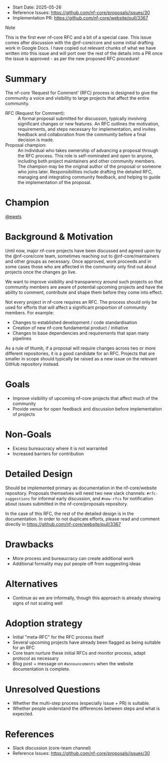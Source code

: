 - Start Date: 2025-05-26
- Reference Issues: https://github.com/nf-core/proposals/issues/30
- Implementation PR: https://github.com/nf-core/website/pull/3367

> [!NOTE]
> This is the first ever nf-core RFC and a bit of a special case. This issue comes after discussion with the @nf-core/core and some initial drafting work in Google Docs. I have copied out relevant chunks of what we have written into this issue and will port over the rest of the details into a PR once the issue is approved - as per the new proposed RFC procedure!

# Summary

The nf-core ‘Request for Comment’ (RFC) process is designed to give the community a voice and visibility to large projects that affect the entire community.

<dl><dt>RFC (Request for Comment):</dt>
<dd>A formal proposal submitted for discussion, typically involving significant changes or new features. An RFC outlines the motivation, requirements, and steps necessary for implementation, and invites feedback and collaboration from the community before a final decision is made.</dd>

<dt>Proposal champion:</dt>
<dd>An individual who takes ownership of advancing a proposal through the RFC process. This role is self-nominated and open to anyone, including both project maintainers and other community members. The champion may be the original author of the proposal or someone who joins later. Responsibilities include drafting the detailed RFC, managing and integrating community feedback, and helping to guide the implementation of the proposal.</dd>
</dl>

# Champion

[@ewels](https://github.com/ewels)

# Background & Motivation

Until now, major nf-core projects have been discussed and agreed upon by the @nf-core/core team, sometimes reaching out to @nf-core/maintainers and other groups as necessary. Once approved, work proceeds and in some cases those who are affected in the community only find out about projects once the changes go live.

We want to improve visibility and transparency around such projects so that community members are aware of potential upcoming projects and have the ability to comment, contribute and shape them before they come into effect.

Not every project in nf-core requires an RFC. The process should only be used for efforts that will affect a significant proportion of community members. For example:

- Changes to established development / code standardisation
- Creation of new nf-core fundamental product / initiative
- Changes to base dependencies and requirements that span many pipelines

As a rule of thumb, if a proposal will require changes across two or more different repositories, it is a good candidate for an RFC. Projects that are smaller in scope should typically be raised as a new issue on the relevant GitHub repository instead.

# Goals

- Improve visibility of upcoming nf-core projects that affect much of the community
- Provide venue for open feedback and discussion before implementation of projects

# Non-Goals

- Excess bureaucracy where it is not warranted
- Increased barriers for contribution

# Detailed Design

Should be implemented primary as documentation in the nf-core/website repository.
Proposals themselves will need two new slack channels: `#rfc-suggestions` for informal early discussion,
and `#new-rfcs` for notification about issues submitted in the nf-core/proposals repository.

In the case of this RFC, the rest of the detailed design is in the documentation.
In order to not duplicate efforts, please read and comment directly in https://github.com/nf-core/website/pull/3367

# Drawbacks

- More process and bureaucracy can create additional work
- Additional formality may put people off from suggesting ideas

# Alternatives

- Continue as we are informally, though this approach is already showing signs of not scaling well

# Adoption strategy

- Initial "meta-RFC" for the RFC process itself
- Several upcoming projects have already been flagged as being suitable for an RFC
- Core team nurture these initial RFCs and monitor process, adapt protocol as necessary
- Blog post + message on `#announcements` when the website documentation is complete.

# Unresolved Questions

- Whether the multi-step process (especially issue + PR) is suitable.
- Whether people understand the differences between steps and what is expected.

# References

- Slack discussion (core-team channel)
- Reference Issues: https://github.com/nf-core/proposals/issues/30
